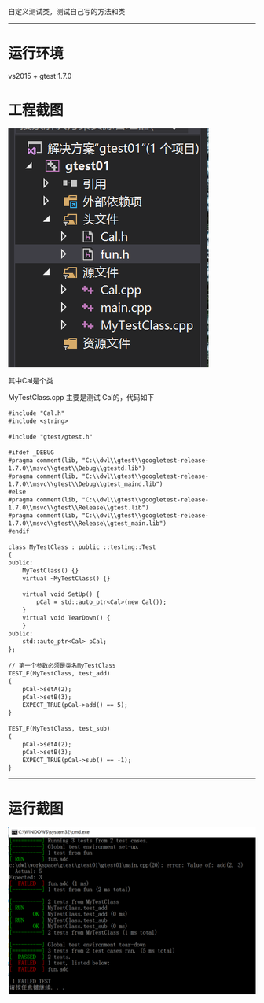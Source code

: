 
自定义测试类，测试自己写的方法和类

---

# 运行环境

vs2015 + gtest 1.7.0

# 工程截图

![](./images/01.png)


其中Cal是个类

MyTestClass.cpp 主要是测试 Cal的，代码如下

```
#include "Cal.h"
#include <string>

#include "gtest/gtest.h"

#ifdef _DEBUG  
#pragma comment(lib, "C:\\dwl\\gtest\\googletest-release-1.7.0\\msvc\\gtest\\Debug\\gtestd.lib")  
#pragma comment(lib, "C:\\dwl\\gtest\\googletest-release-1.7.0\\msvc\\gtest\\Debug\\gtest_maind.lib")  
#else  
#pragma comment(lib, "C:\\dwl\\gtest\\googletest-release-1.7.0\\msvc\\gtest\\Release\\gtest.lib")  
#pragma comment(lib, "C:\\dwl\\gtest\\googletest-release-1.7.0\\msvc\\gtest\\Release\\gtest_main.lib")   
#endif

class MyTestClass : public ::testing::Test
{
public:
	MyTestClass() {}
	virtual ~MyTestClass() {}

	virtual void SetUp() {
		pCal = std::auto_ptr<Cal>(new Cal());
	}
	virtual void TearDown() {
	}
public:
	std::auto_ptr<Cal> pCal;
};

// 第一个参数必须是类名MyTestClass
TEST_F(MyTestClass, test_add)
{
	pCal->setA(2);
	pCal->setB(3);
	EXPECT_TRUE(pCal->add() == 5);
}

TEST_F(MyTestClass, test_sub)
{
	pCal->setA(2);
	pCal->setB(3);
	EXPECT_TRUE(pCal->sub() == -1);
}
```

---

# 运行截图
![](./images/02.png)